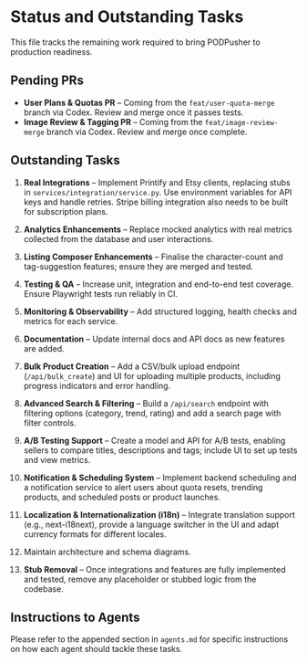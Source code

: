 # Status and Outstanding Tasks

This file tracks the remaining work required to bring PODPusher to production readiness.

## Pending PRs

- **User Plans & Quotas PR** – Coming from the `feat/user-quota-merge` branch via Codex. Review and merge once it passes tests.
- **Image Review & Tagging PR** – Coming from the `feat/image-review-merge` branch via Codex. Review and merge once complete.

## Outstanding Tasks

1. **Real Integrations** – Implement Printify and Etsy clients, replacing stubs in `services/integration/service.py`. Use environment variables for API keys and handle retries. Stripe billing integration also needs to be built for subscription plans.
2. **Analytics Enhancements** – Replace mocked analytics with real metrics collected from the database and user interactions.
3. **Listing Composer Enhancements** – Finalise the character-count and tag-suggestion features; ensure they are merged and tested.
4. **Testing & QA** – Increase unit, integration and end-to-end test coverage. Ensure Playwright tests run reliably in CI.
5. **Monitoring & Observability** – Add structured logging, health checks and metrics for each service.

6. **Documentation** – Update internal docs and API docs as new features are added.
7. **Bulk Product Creation** – Add a CSV/bulk upload endpoint (`/api/bulk_create`) and UI for uploading multiple products, including progress indicators and error handling.
8. **Advanced Search & Filtering** – Build a `/api/search` endpoint with filtering options (category, trend, rating) and add a search page with filter controls.
9. **A/B Testing Support** – Create a model and API for A/B tests, enabling sellers to compare titles, descriptions and tags; include UI to set up tests and view metrics.
10. **Notification & Scheduling System** – Implement backend scheduling and a notification service to alert users about quota resets, trending products, and scheduled posts or product launches.
11. **Localization & Internationalization (i18n)** – Integrate translation support (e.g., next-i18next), provide a language switcher in the UI and adapt currency formats for different locales.
12. Maintain architecture and schema diagrams.
13. **Stub Removal** – Once integrations and features are fully implemented and tested, remove any placeholder or stubbed logic from the codebase.

## Instructions to Agents

Please refer to the appended section in `agents.md` for specific instructions on how each agent should tackle these tasks.
